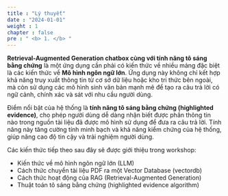 ```yaml
---
title : "Lý thuyết"
date : "2024-01-01"
weight : 1 
chapter : false
pre : " <b> 1. </b> "
---
```

**Retrieval-Augmented Generation chatbox cùng với tính năng tô sáng bằng chứng** là một ứng dụng cần phải có kiến thức về nhiều mảng đặc biệt là các kiến thức về **Mô hình ngôn ngữ lớn**. Ứng dụng này không chỉ kết hợp khả năng truy xuất thông tin từ cơ sở dữ liệu hoặc kho tri thức bên ngoài, mà còn sử dụng các mô hình sinh văn bản mạnh mẽ để tạo ra câu trả lời có ngữ cảnh, chính xác và sát với nhu cầu người dùng.

Điểm nổi bật của hệ thống là **tính năng tô sáng bằng chứng (highlighted evidence)**, cho phép người dùng dễ dàng nhận biết được phần thông tin nào trong nguồn tài liệu đã được mô hình sử dụng để đưa ra câu trả lời. Tính năng này tăng cường tính minh bạch và khả năng kiểm chứng của hệ thống, giúp nâng cao độ tin cậy và trải nghiệm người dùng.

Các kiến thức tiếp theo sau đây sẽ được giới thiệu trong workshop:
- Kiến thức về mô hình ngôn ngữ lớn (LLM)
- Cách thức chuyển tài liệu PDF ra một Vector Database (vectordb)
- Cách thức hoạt động của RAG (Retrieval-Augmented Generation)
- Thuật toán tô sáng bằng chứng (highlighted evidence algorithm)
